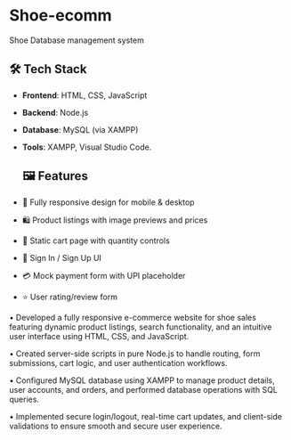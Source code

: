 # Shoe-ecomm
Shoe Database management system

  ## 🛠️ Tech Stack

- **Frontend**: HTML, CSS, JavaScript
- **Backend**: Node.js
- **Database**: MySQL (via XAMPP)
- **Tools**: XAMPP, Visual Studio Code.

  ## 🖼️ Features

- 📱 Fully responsive design for mobile & desktop
- 🛍️ Product listings with image previews and prices
- 🛒 Static cart page with quantity controls
- 🔐 Sign In / Sign Up UI
- 💳 Mock payment form with UPI placeholder
- ⭐ User rating/review form
  
• Developed a fully responsive e-commerce website for shoe sales featuring dynamic product listings, search 
functionality, and an intuitive user interface using HTML, CSS, and JavaScript. 

• Created server-side scripts in pure Node.js to handle routing, form submissions, cart logic, and user authentication 
workflows. 

• Configured MySQL database using XAMPP to manage product details, user accounts, and orders, and performed 
database operations with SQL queries. 

• Implemented secure login/logout, real-time cart updates, and client-side validations to ensure smooth and secure 
user experience. 
